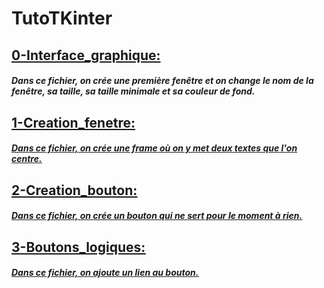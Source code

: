 # TutoTKinter

## <u>0-Interface_graphique:</u>

##### Dans ce fichier, on crée une première fenêtre et on change le nom de la fenêtre, sa taille, sa taille minimale et sa couleur de fond.

## <u>1-Creation_fenetre:<u>

##### Dans ce fichier, on crée une frame où on y met deux textes que l'on centre.

## <u>2-Creation_bouton:<u>

##### Dans ce fichier, on crée un bouton qui ne sert pour le moment à rien.

## <u>3-Boutons_logiques:<u>

##### Dans ce fichier, on ajoute un lien au bouton.